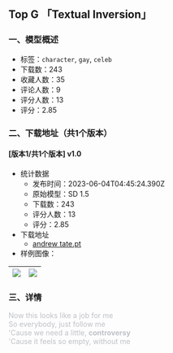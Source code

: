 ## Top G 「Textual Inversion」
### 一、模型概述

- 标签：`character`, `gay`, `celeb`
- 下载数：243
- 收藏人数：35
- 评论人数：9
- 评分人数：13
- 评分：2.85

### 二、下载地址（共1个版本）

#### [版本1/共1个版本] v1.0

- 统计数据
  - 发布时间：2023-06-04T04:45:24.390Z
  - 原始模型：SD 1.5
  - 下载数：243
  - 评分人数：13
  - 评分：2.85
- 下载地址
  - [andrew tate.pt](https://civitai.com/api/download/models/88860)
- 样例图像：

| <img src="https://image.civitai.com/xG1nkqKTMzGDvpLrqFT7WA/efa17b91-9628-4a5a-9bb4-2a0ceef5641e/width=450/1023377.jpeg" /> | <img src="https://image.civitai.com/xG1nkqKTMzGDvpLrqFT7WA/270a7907-ac0b-4cac-b28a-fe9c38492f06/width=450/1023376.jpeg" /> |
| ---- | ---- |


### 三、详情
<p><span style="color:rgb(189, 193, 198)">Now this looks like a job for me</span><br /><span style="color:rgb(189, 193, 198)">So everybody, just follow me</span><br /><span style="color:rgb(189, 193, 198)">'Cause we need a little, </span><strong><span style="color:rgb(189, 193, 198)">controversy</span></strong><br /><span style="color:rgb(189, 193, 198)">'Cause it feels so empty, without me</span></p>